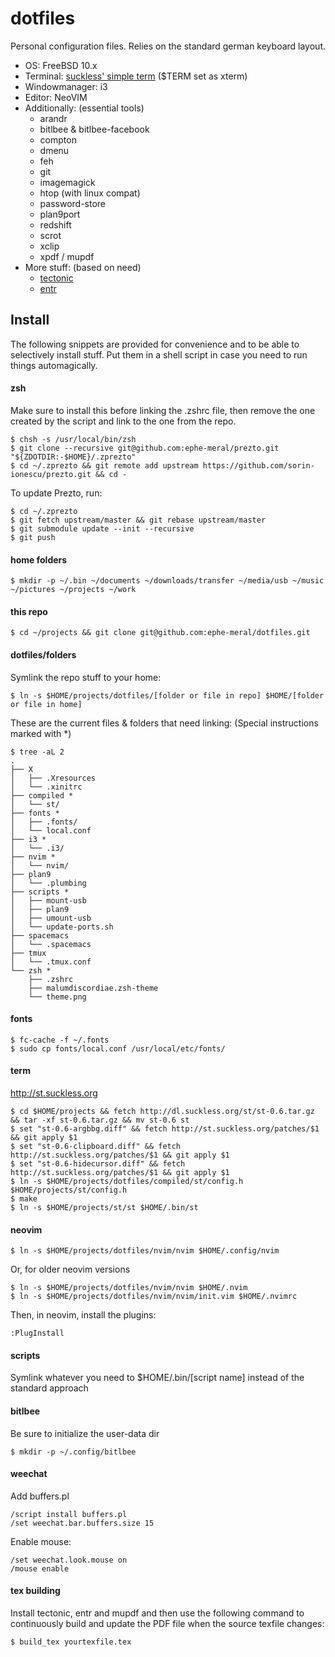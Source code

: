 # dotfiles

Personal configuration files.
Relies on the standard german keyboard layout.

- OS: FreeBSD 10.x
- Terminal: [suckless' simple term](http://st.suckless.org) ($TERM set as xterm)
- Windowmanager: i3
- Editor: NeoVIM
- Additionally: (essential tools)
  - arandr
  - bitlbee & bitlbee-facebook
  - compton
  - dmenu
  - feh
  - git
  - imagemagick
  - htop (with linux compat)
  - password-store
  - plan9port
  - redshift
  - scrot
  - xclip
  - xpdf / mupdf
- More stuff: (based on need)
  - [tectonic](https://tectonic-typesetting.github.io/en-US/)
  - [entr](http://entrproject.org/)

## Install

The following snippets are provided for convenience and to be able to selectively install stuff. Put them in a shell script in case you need to run things automagically.

#### zsh

Make sure to install this before linking the .zshrc file, then remove the one created
by the script and link to the one from the repo.

```
$ chsh -s /usr/local/bin/zsh
$ git clone --recursive git@github.com:ephe-meral/prezto.git "${ZDOTDIR:-$HOME}/.zprezto"
$ cd ~/.zprezto && git remote add upstream https://github.com/sorin-ionescu/prezto.git && cd -
```

To update Prezto, run:

```
$ cd ~/.zprezto
$ git fetch upstream/master && git rebase upstream/master
$ git submodule update --init --recursive
$ git push
```

#### home folders

```
$ mkdir -p ~/.bin ~/documents ~/downloads/transfer ~/media/usb ~/music ~/pictures ~/projects ~/work
```

#### this repo

```
$ cd ~/projects && git clone git@github.com:ephe-meral/dotfiles.git
```

#### dotfiles/folders

Symlink the repo stuff to your home:

```
$ ln -s $HOME/projects/dotfiles/[folder or file in repo] $HOME/[folder or file in home]
```

These are the current files & folders that need linking: (Special instructions marked with \*)

```
$ tree -aL 2
.
├── X
│   ├── .Xresources
│   └── .xinitrc
├── compiled *
│   └── st/
├── fonts *
│   ├── .fonts/
│   └── local.conf
├── i3 *
│   └── .i3/
├── nvim *
│   └── nvim/
├── plan9
│   └── .plumbing
├── scripts *
│   ├── mount-usb
│   ├── plan9
│   ├── umount-usb
│   └── update-ports.sh
├── spacemacs
│   └── .spacemacs
├── tmux
│   └── .tmux.conf
└── zsh *
    ├── .zshrc
    ├── malumdiscordiae.zsh-theme
    └── theme.png
```

#### fonts

```
$ fc-cache -f ~/.fonts
$ sudo cp fonts/local.conf /usr/local/etc/fonts/
```

#### term

http://st.suckless.org

````
$ cd $HOME/projects && fetch http://dl.suckless.org/st/st-0.6.tar.gz && tar -xf st-0.6.tar.gz && mv st-0.6 st
$ set "st-0.6-argbbg.diff" && fetch http://st.suckless.org/patches/$1 && git apply $1
$ set "st-0.6-clipboard.diff" && fetch http://st.suckless.org/patches/$1 && git apply $1
$ set "st-0.6-hidecursor.diff" && fetch http://st.suckless.org/patches/$1 && git apply $1
$ ln -s $HOME/projects/dotfiles/compiled/st/config.h $HOME/projects/st/config.h
$ make
$ ln -s $HOME/projects/st/st $HOME/.bin/st
````

#### neovim

```
$ ln -s $HOME/projects/dotfiles/nvim/nvim $HOME/.config/nvim
```

Or, for older neovim versions

```
$ ln -s $HOME/projects/dotfiles/nvim/nvim $HOME/.nvim
$ ln -s $HOME/projects/dotfiles/nvim/nvim/init.vim $HOME/.nvimrc
```

Then, in neovim, install the plugins:

```
:PlugInstall
```

#### scripts

Symlink whatever you need to $HOME/.bin/[script name] instead of the standard approach

#### bitlbee

Be sure to initialize the user-data dir

```
$ mkdir -p ~/.config/bitlbee
```

#### weechat

Add buffers.pl

```
/script install buffers.pl
/set weechat.bar.buffers.size 15
```

Enable mouse:

```
/set weechat.look.mouse on
/mouse enable
```

#### tex building

Install tectonic, entr and mupdf and then use the following command to continuously build and update the PDF file when the source texfile changes:

```
$ build_tex yourtexfile.tex
```
